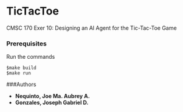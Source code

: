 # TicTacToe

CMSC 170 Exer 10: Designing an AI Agent for the Tic-Tac-Toe Game

### Prerequisites
Run the commands
```
$make build
$make run
```

###Authors
* **Nequinto, Joe Ma. Aubrey A.**
* **Gonzales, Joseph Gabriel D.**

